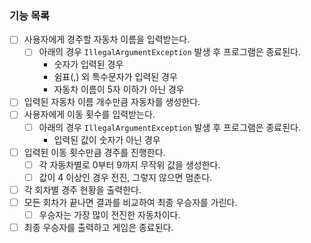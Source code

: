 ### 기능 목록

- [ ] 사용자에게 경주할 자동차 이름을 입력받는다.
  - [ ] 아래의 경우 `IllegalArgumentException` 발생 후 프로그램은 종료된다.
    - 숫자가 입력된 경우
    - 쉼표(,) 외 특수문자가 입력된 경우
    - 자동차 이름이 5자 이하가 아닌 경우
- [ ] 입력된 자동차 이름 개수만큼 자동차를 생성한다.
- [ ] 사용자에게 이동 횟수를 입력받는다.
  - [ ] 아래의 경우 `IllegalArgumentException` 발생 후 프로그램은 종료된다.
    - 입력된 값이 숫자가 아닌 경우
- [ ] 입력된 이동 횟수만큼 경주를 진행한다.
  - [ ] 각 자동차별로 0부터 9까지 무작위 값을 생성한다.
  - [ ] 값이 4 이상인 경우 전진, 그렇지 않으면 멈춘다.
- [ ] 각 회차별 경주 현황을 출력한다.
- [ ] 모든 회차가 끝나면 결과를 비교하여 최종 우승자를 가린다.
  - [ ] 우승자는 가장 많이 전진한 자동차이다.
- [ ] 최종 우승자를 출력하고 게임은 종료된다.